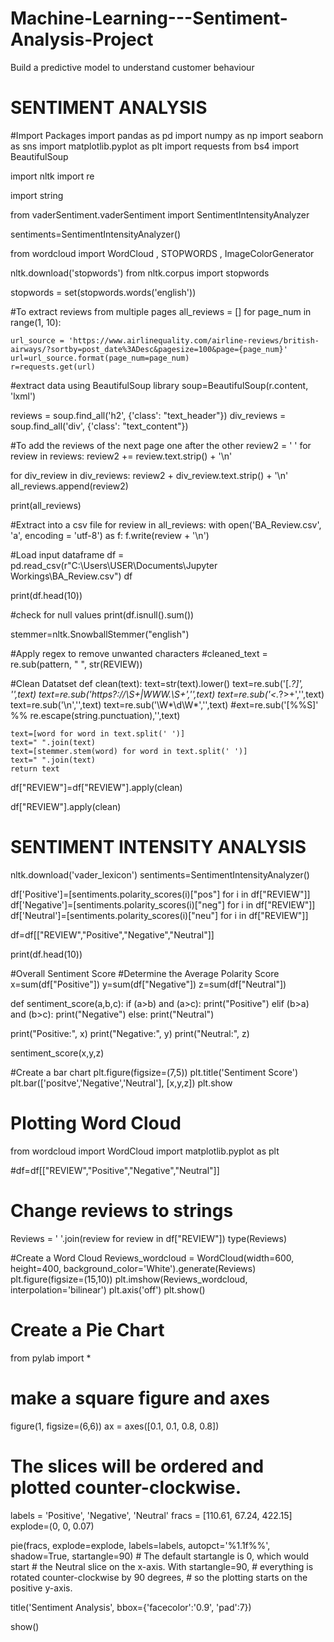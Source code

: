 # Machine-Learning---Sentiment-Analysis-Project
Build a predictive model to understand customer behaviour 

# SENTIMENT ANALYSIS 

#Import Packages
import pandas as pd
import numpy as np
import seaborn as sns
import matplotlib.pyplot as plt
import requests
from bs4 import BeautifulSoup

import nltk
import re

import string

from vaderSentiment.vaderSentiment import SentimentIntensityAnalyzer

sentiments=SentimentIntensityAnalyzer()

from wordcloud import WordCloud , STOPWORDS , ImageColorGenerator

nltk.download('stopwords')
from nltk.corpus import stopwords

stopwords = set(stopwords.words('english'))


#To extract reviews from multiple pages
all_reviews = []
for page_num in range(1, 10):

    url_source = 'https://www.airlinequality.com/airline-reviews/british-airways/?sortby=post_date%3ADesc&pagesize=100&page={page_num}'
    url=url_source.format(page_num=page_num)
    r=requests.get(url)

#extract data using BeautifulSoup library
soup=BeautifulSoup(r.content, 'lxml')

reviews = soup.find_all('h2', {'class': "text_header"})
div_reviews = soup.find_all('div', {'class': "text_content"})
                                    
#To add the reviews of the next page one after the other
review2 = ' '
for review in reviews:
    review2 += review.text.strip() + '\n'
                                    
for div_review in div_reviews:
    review2 + div_review.text.strip() + '\n'
all_reviews.append(review2)
                                    
print(all_reviews)


#Extract into a csv file
for review in all_reviews:
    with open('BA_Review.csv', 'a', encoding = 'utf-8') as f:
        f.write(review + '\n')

#Load input dataframe
df = pd.read_csv(r"C:\\Users\\USER\\Documents\\Jupyter Workings\\BA_Review.csv")
df

print(df.head(10))


#check for null values
print(df.isnull().sum())

stemmer=nltk.SnowballStemmer("english")


#Apply regex to remove unwanted characters
#cleaned_text = re.sub(pattern, " ", str(REVIEW))

#Clean Datatset
def clean(text):
	text=str(text).lower()
	text=re.sub('\[.*?\]', '',text)
	text=re.sub('https?://\S+|WWW\.\S+','',text)
	text=re.sub('<.*?>+','',text)
	text=re.sub('\n','',text)
	text=re.sub('\W*\d\W*','',text)
	#ext=re.sub('[%%S]' %% re.escape(string.punctuation),'',text)
	
	text=[word for word in text.split(' ')]
	text=" ".join(text)
	text=[stemmer.stem(word) for word in text.split(' ')]
	text=" ".join(text)
	return text

df["REVIEW"]=df["REVIEW"].apply(clean)

df["REVIEW"].apply(clean)


# SENTIMENT INTENSITY ANALYSIS
nltk.download('vader_lexicon')
sentiments=SentimentIntensityAnalyzer()

df['Positive']=[sentiments.polarity_scores(i)["pos"] for i in df["REVIEW"]]
df['Negative']=[sentiments.polarity_scores(i)["neg"] for i in df["REVIEW"]]
df['Neutral']=[sentiments.polarity_scores(i)["neu"] for i in df["REVIEW"]]

df=df[["REVIEW","Positive","Negative","Neutral"]]

print(df.head(10))


#Overall Sentiment Score
#Determine the Average Polarity Score
x=sum(df["Positive"])
y=sum(df["Negative"])
z=sum(df["Neutral"])

def sentiment_score(a,b,c):
    if (a>b) and (a>c):
        print("Positive")
    elif (b>a) and (b>c):
        print("Negative")
    else:
        print("Neutral")

print("Positive:", x)
print("Negative:", y)
print("Neutral:", z)

sentiment_score(x,y,z)


#Create a bar chart
plt.figure(figsize=(7,5))
plt.title('Sentiment Score')
plt.bar(['positve','Negative','Neutral'], [x,y,z])
plt.show

# Plotting Word Cloud
from wordcloud import WordCloud
import matplotlib.pyplot as plt

#df=df[["REVIEW","Positive","Negative","Neutral"]]

# Change reviews to strings
Reviews = ' '.join(review for review in df["REVIEW"])
type(Reviews)

#Create a Word Cloud 
Reviews_wordcloud = WordCloud(width=600, height=400, background_color='White').generate(Reviews)
plt.figure(figsize=(15,10))
plt.imshow(Reviews_wordcloud, interpolation='bilinear')
plt.axis('off')
plt.show()

# Create a Pie Chart
from pylab import *

# make a square figure and axes
figure(1, figsize=(6,6))
ax = axes([0.1, 0.1, 0.8, 0.8])

# The slices will be ordered and plotted counter-clockwise.
labels = 'Positive', 'Negative', 'Neutral'
fracs = [110.61, 67.24, 422.15]
explode=(0,  0, 0.07)

pie(fracs, explode=explode, labels=labels,
                autopct='%1.1f%%', shadow=True, startangle=90)
                # The default startangle is 0, which would start
                # the Neutral slice on the x-axis.  With startangle=90,
                # everything is rotated counter-clockwise by 90 degrees,
                # so the plotting starts on the positive y-axis.

title('Sentiment Analysis', bbox={'facecolor':'0.9', 'pad':7})

show()




